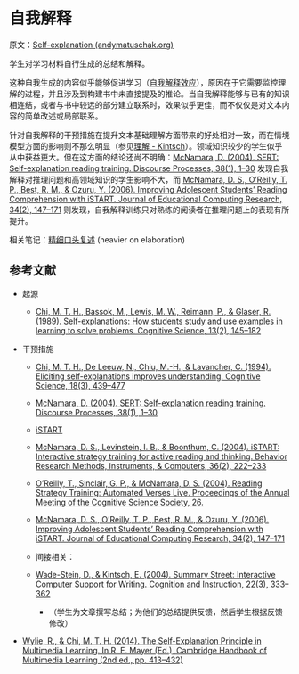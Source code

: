 # 自我解释

原文：[Self-explanation (andymatuschak.org)](https://notes.andymatuschak.org/zCQYRYZTQRmrR4bFGCzCMkR)

学生对学习材料自行生成的总结和解释。

这种自我生成的内容似乎能够促进学习（[自我解释效应](https://notes.andymatuschak.org/zF9BD4B7W9MaknXXn3Uhvox)），原因在于它需要监控理解的过程，并且涉及到构建书中未直接提及的推论。当自我解释能够与已有的知识相连结，或者与书中较远的部分建立联系时，效果似乎更佳，而不仅仅是对文本内容的简单改述或局部联系。

针对自我解释的干预措施在提升文本基础理解方面带来的好处相对一致，而在情境模型方面的影响则不那么明显（参见[理解 - Kintsch](https://notes.andymatuschak.org/zES5WRczfGgXptmM9tSCwvy)）。领域知识较少的学生似乎从中获益更大。但在这方面的结论还尚不明确：[McNamara, D. (2004). SERT: Self-explanation reading training. Discourse Processes, 38(1), 1–30](https://notes.andymatuschak.org/z7FLRWQNjaUQSvRQJYiqNQm) 发现自我解释对推理问题和高领域知识的学生影响不大，而  [McNamara, D. S., O’Reilly, T. P., Best, R. M., & Ozuru, Y. (2006). Improving Adolescent Students’ Reading Comprehension with iSTART. Journal of Educational Computing Research, 34(2), 147–171](https://notes.andymatuschak.org/zNMAn8KebWV3xqABt5etG2i) 则发现，自我解释训练只对熟练的阅读者在推理问题上的表现有所提升。

相关笔记：[精细口头复述](https://notes.andymatuschak.org/zUR6RM21Sa88cFDfC47svVv) (heavier on elaboration)

## 参考文献

- 起源

  - [Chi, M. T. H., Bassok, M., Lewis, M. W., Reimann, P., & Glaser, R. (1989). Self-explanations: How students study and use examples in learning to solve problems. Cognitive Science, 13(2), 145–182](https://notes.andymatuschak.org/zEM6D2693bMZcQHJTozqn87)

- 干预措施

  - [Chi, M. T. H., De Leeuw, N., Chiu, M.-H., & Lavancher, C. (1994). Eliciting self-explanations improves understanding. Cognitive Science, 18(3), 439–477](https://notes.andymatuschak.org/zXnZ6uskmpYYVwxcij9upCF)

  - [McNamara, D. (2004). SERT: Self-explanation reading training. Discourse Processes, 38(1), 1–30](https://notes.andymatuschak.org/z7FLRWQNjaUQSvRQJYiqNQm)

  - [iSTART](https://notes.andymatuschak.org/zVXYW2pJPC8iY8JhCCRKbMp)

  - [McNamara, D. S., Levinstein, I. B., & Boonthum, C. (2004). iSTART: Interactive strategy training for active reading and thinking. Behavior Research Methods, Instruments, & Computers, 36(2), 222–233](https://notes.andymatuschak.org/zLDhUERmVEJP8pydsNSaMaC)

  - [O’Reilly, T., Sinclair, G. P., & McNamara, D. S. (2004). Reading Strategy Training: Automated Verses Live. Proceedings of the Annual Meeting of the Cognitive Science Society, 26.](https://notes.andymatuschak.org/zDKdRk8YAukZ6BJ1uZ6kYbb)

  - [McNamara, D. S., O’Reilly, T. P., Best, R. M., & Ozuru, Y. (2006). Improving Adolescent Students’ Reading Comprehension with iSTART. Journal of Educational Computing Research, 34(2), 147–171](https://notes.andymatuschak.org/zNMAn8KebWV3xqABt5etG2i)

  - 间接相关：

  - [Wade-Stein, D., & Kintsch, E. (2004). Summary Street: Interactive Computer Support for Writing. Cognition and Instruction, 22(3), 333–362](https://notes.andymatuschak.org/zVK5wwaPssqH5ZoRV2zxYgE)

    - （学生为文章撰写总结；为他们的总结提供反馈，然后学生根据反馈修改）

- [Wylie, R., & Chi, M. T. H. (2014). The Self-Explanation Principle in Multimedia Learning. In R. E. Mayer (Ed.), Cambridge Handbook of Multimedia Learning (2nd ed., pp. 413–432)](https://notes.andymatuschak.org/zAxLfuxcLpv4Mry6AqnhWbp)